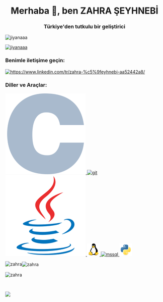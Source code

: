 <h1 align="center">Merhaba 👋, ben ZAHRA ŞEYHNEBİ</h1>
<h3 align="center">Türkiye'den tutkulu bir geliştirici</h3>

<p align="left"> <img src="https://komarev.com/ghpvc/?username=jiyanaaa&label=Profile%20views&color=0e75b6&style=flat" alt="jiyanaaa" /> </p>

<p align="left"> <a href="https://github.com/ryo-ma/github-profile-trophy"><img src="https://github-profile-trophy.vercel.app/?username=jiyanaaa" alt="jiyanaaa" /></a> </p>

<h3 align="left">Benimle iletişime geçin:</h3>
<p align="left">
<a href="https://linkedin.com/tr/https://www.linkedin.com/tr/zahra-%c5%9feyhnebi-aa52442a8/" target="blank"><img align="center" src="https://raw.githubusercontent.com/rahuldkjain/github-profile-readme-generator/master/src/images/icons/Social/linked-in-alt.svg" alt="https://www.linkedin.com/tr/zahra-%c5%9feyhnebi-aa52442a8/" height="30" width="40" /></a>
</p>

<h3 align="left">Diller ve Araçlar:</h3>
<p align="left"> <a href="https://www.cprogramming.com/" target="_blank" rel="noreferrer"> <img src="https://raw.githubusercontent.com/devicons/devicon/master/icons/c/c-original.svg" alt="c" genişlik="40" yükseklik="40"/> </a> <a href="https://git-scm.com/" target="_blank" rel="noreferrer"> <img src="https://www.vectorlogo.zone/logos/git-scm/git-scm-icon.svg" alt="git" genişlik="40" yükseklik="40"/> </a> <a href="https://www.java.com" target="_blank" rel="noreferrer"> <img src="https://raw.githubusercontent.com/devicons/devicon/master/icons/java/java-original.svg" alt="java" genişlik="40" yükseklik="40"/> </a> <a href="https://www.linux.org/" target="_blank" rel="noreferrer"> <img src="https://raw.githubusercontent.com/devicons/devicon/master/icons/linux/linux-original.svg" alt="linux" width="40" height="40"/> </a> <a href="https://www.microsoft.com/tr-tr/sql-server" target="_blank" rel="noreferrer"> <img src="https://www.svgrepo.com/show/303229/microsoft-sql-server-logo.svg" alt="mssql" width="40" height="40"/> </a> <a href="https://www.python.org" target="_blank" rel="noreferrer"> <img src="https://raw.githubusercontent.com/devicons/devicon/master/icons/python/python-original.svg" alt="python" width="40" height="40"/> </a> </p>

<p><img align="left" src="https://github-readme-stats.vercel.app/api/top-langs?username=jiyanaaa&show_icons=true&locale=tr&layout=compact" alt="zahra" /></p>

<p> <img align="center" src="https://github-readme-stats.vercel.app/api?username=jiyanaaa&show_icons=true&locale=tr" alt="zahra" /></p>

<p><img align="center" src="https://github-readme-streak-stats.herokuapp.com/?user=jiyanaaa&" alt="zahra" /></p>
<br />

![](https://github-profile-trophy.vercel.app/?username=Zahra6334&theme=dracula&no-frame=false&no-bg=false&margin-w=4)


<br />
